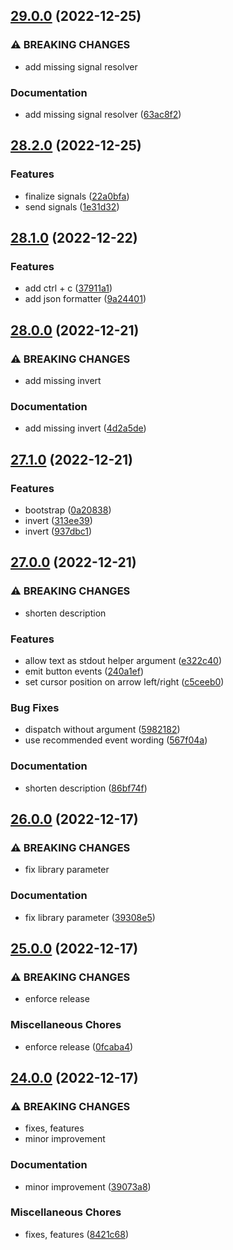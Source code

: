 ## [29.0.0](https://github.com/ndabAP/vue-command/compare/v28.2.0...v29.0.0) (2022-12-25)


### ⚠ BREAKING CHANGES

* add missing signal resolver

### Documentation

* add missing signal resolver ([63ac8f2](https://github.com/ndabAP/vue-command/commit/63ac8f2e34f5cf904bbd2890d2ff2695da0ae28c))

## [28.2.0](https://github.com/ndabAP/vue-command/compare/v28.1.0...v28.2.0) (2022-12-25)


### Features

* finalize signals ([22a0bfa](https://github.com/ndabAP/vue-command/commit/22a0bfa8a4a9d71f853f791613a3a9dc23300adb))
* send signals ([1e31d32](https://github.com/ndabAP/vue-command/commit/1e31d32ed588821790d6410622b36061bf5245be))

## [28.1.0](https://github.com/ndabAP/vue-command/compare/v28.0.0...v28.1.0) (2022-12-22)


### Features

* add ctrl + c ([37911a1](https://github.com/ndabAP/vue-command/commit/37911a168cb2cb769136059bfd10fc1d1e8c71d2))
* add json formatter ([9a24401](https://github.com/ndabAP/vue-command/commit/9a24401d514f77ca0d19d8a0ccd92b75324deb2a))

## [28.0.0](https://github.com/ndabAP/vue-command/compare/v27.1.0...v28.0.0) (2022-12-21)


### ⚠ BREAKING CHANGES

* add missing invert

### Documentation

* add missing invert ([4d2a5de](https://github.com/ndabAP/vue-command/commit/4d2a5deaf953f89309f62fff216ddaaaa023247f))

## [27.1.0](https://github.com/ndabAP/vue-command/compare/v27.0.0...v27.1.0) (2022-12-21)


### Features

* bootstrap ([0a20838](https://github.com/ndabAP/vue-command/commit/0a208389d36c993336e665ab7fe81542aab79593))
* invert ([313ee39](https://github.com/ndabAP/vue-command/commit/313ee391c21bcea3fc26efc09a38c445e9e16dfb))
* invert ([937dbc1](https://github.com/ndabAP/vue-command/commit/937dbc1b83a594780c60c7dd9202faa6721817a2))

## [27.0.0](https://github.com/ndabAP/vue-command/compare/v26.0.0...v27.0.0) (2022-12-21)


### ⚠ BREAKING CHANGES

* shorten description

### Features

* allow text as stdout helper argument ([e322c40](https://github.com/ndabAP/vue-command/commit/e322c40dbfb00777b154cbfe03b79066429f7836))
* emit button events ([240a1ef](https://github.com/ndabAP/vue-command/commit/240a1efadf2118c57d45f7b46f7db2ebfc7df4fb))
* set cursor position on arrow left/right ([c5ceeb0](https://github.com/ndabAP/vue-command/commit/c5ceeb0d404ff74c73ae19b7f3380ccf3fc6cf47))


### Bug Fixes

* dispatch without argument ([5982182](https://github.com/ndabAP/vue-command/commit/5982182d8c87cf8c5e86d15aed267a6e7da2fc71))
* use recommended event wording ([567f04a](https://github.com/ndabAP/vue-command/commit/567f04afb1ab3cee63044da38a5cfb4adb4dccf5))


### Documentation

* shorten description ([86bf74f](https://github.com/ndabAP/vue-command/commit/86bf74f59c522c102f54a861189917653673ab83))

## [26.0.0](https://github.com/ndabAP/vue-command/compare/v25.0.0...v26.0.0) (2022-12-17)


### ⚠ BREAKING CHANGES

* fix library parameter

### Documentation

* fix library parameter ([39308e5](https://github.com/ndabAP/vue-command/commit/39308e5bf1fc34cff6bd0cffb2549096d60134f8))

## [25.0.0](https://github.com/ndabAP/vue-command/compare/v24.0.0...v25.0.0) (2022-12-17)


### ⚠ BREAKING CHANGES

* enforce release

### Miscellaneous Chores

* enforce release ([0fcaba4](https://github.com/ndabAP/vue-command/commit/0fcaba4450ecb12dc1c49ebde207fb8c8892bcb7))

## [24.0.0](https://github.com/ndabAP/vue-command/compare/v23.0.1...v24.0.0) (2022-12-17)


### ⚠ BREAKING CHANGES

* fixes, features
* minor improvement

### Documentation

* minor improvement ([39073a8](https://github.com/ndabAP/vue-command/commit/39073a84ab68a6ecfdade543985fa573c6d1fdee))


### Miscellaneous Chores

* fixes, features ([8421c68](https://github.com/ndabAP/vue-command/commit/8421c68370a89c22a9231d9f843eddd827267604))
